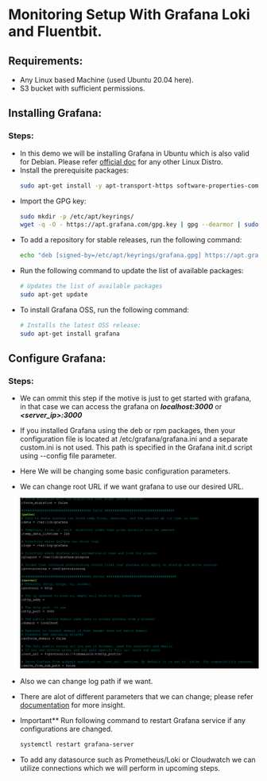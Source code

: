 # Monitoring Setup With Grafana Loki and Fluentbit.

## Requirements:
- Any Linux based Machine (used Ubuntu 20.04 here).
- S3 bucket with sufficient permissions.


## Installing Grafana:
### Steps:
- In this demo we will be installing Grafana in Ubuntu which is also valid for Debian. Please refer [official doc](https://grafana.com/docs/grafana/latest/setup-grafana/installation) for any other Linux Distro.
- Install the prerequisite packages:
    ```bash
    sudo apt-get install -y apt-transport-https software-properties-common wget
    ```
- Import the GPG key:
    ```bash
    sudo mkdir -p /etc/apt/keyrings/
    wget -q -O - https://apt.grafana.com/gpg.key | gpg --dearmor | sudo tee /etc/apt/keyrings/grafana.gpg > /dev/null
    ```
- To add a repository for stable releases, run the following command:
    ```bash
    echo "deb [signed-by=/etc/apt/keyrings/grafana.gpg] https://apt.grafana.com stable main" | sudo tee -a /etc/apt/sources.list.d/grafana.list
    ```
- Run the following command to update the list of available packages:
    ```bash
    # Updates the list of available packages
    sudo apt-get update
    ```
- To install Grafana OSS, run the following command:
    ```bash
    # Installs the latest OSS release:
    sudo apt-get install grafana
    ```

## Configure Grafana:
### Steps:
- We can ommit this step if the motive is just to get started with grafana, in that case we can access the grafana on ***localhost:3000*** or ***<server_ip>:3000***
- If you installed Grafana using the deb or rpm packages, then your configuration file is located at /etc/grafana/grafana.ini and a separate custom.ini is not used. This path is specified in the Grafana init.d script using --config file parameter.
- Here We will be changing some basic configuration parameters.
- We can change root URL if we want grafana to use our desired URL.

    ![](__assets__/01.png)
- Also we can change log path if we want. 
- There are alot of different parameters that we can change; please refer [documentation](https://grafana.com/docs/grafana/latest/setup-grafana/configure-grafana) for more insight.
- Important** Run following command to restart Grafana service if any configurations are changed.
    ```bash
    systemctl restart grafana-server
    ```
- To add any datasource such as Prometheus/Loki or Cloudwatch we can utilize connections which we will perform in upcoming steps.
